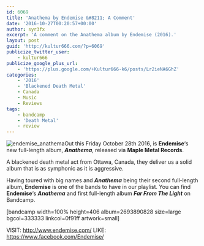 ```yaml
---
id: 6069
title: 'Anathema by Endemise &#8211; A Comment'
date: '2016-10-27T00:20:57+00:00'
author: syr3fx
excerpt: 'A comment on the Anathema album by Endemise (2016).'
layout: post
guid: 'http://kultur666.com/?p=6069'
publicize_twitter_user:
    - kultur666
publicize_google_plus_url:
    - 'https://plus.google.com/+Kultur666-k6/posts/Lr2ieNA6GhZ'
categories:
    - '2016'
    - 'Blackened Death Metal'
    - Canada
    - Music
    - Reviews
tags:
    - bandcamp
    - 'Death Metal'
    - review
---
```


![endemise_anathema](http://localhost:8080/wp-content/uploads/2016/10/endemise_anathema.jpg?w=680)Out this Friday October 28th 2016, is **Endemise**‘s new full-length album, ***Anathema***, released via **Maple Metal Records**.

A blackened death metal act from Ottawa, Canada, they deliver us a solid album that is as symphonic as it is aggressive.

Having toured with big names and ***Anathema*** being their second full-length album, **Endemise** is one of the bands to have in our playlist. You can find **Endemise**‘s ***Anathema*** and first full-length album ***Far From The Light*** on Bandcamp.

\[bandcamp width=100% height=406 album=2693890828 size=large bgcol=333333 linkcol=0f91ff artwork=small\]

VISIT: <http://www.endemise.com/>
LIKE: <https://www.facebook.com/Endemise/>